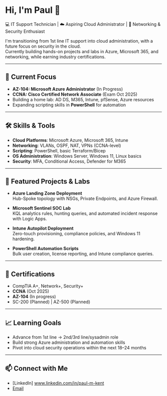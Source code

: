 # Hi, I'm Paul 👋

💻 IT Support Technician | ☁️ Aspiring Cloud Administrator | 📡 Networking & Security Enthusiast  

I'm transitioning from 1st line IT support into cloud administration, with a future focus on security in the cloud.  
Currently building hands-on projects and labs in Azure, Microsoft 365, and networking, while earning industry certifications.

---

## 🚀 Current Focus
- **AZ-104: Microsoft Azure Administrator** (In Progress)
- **CCNA: Cisco Certified Network Associate** (Exam Oct 2025)
- Building a home lab: AD DS, M365, Intune, pfSense, Azure resources
- Expanding scripting skills in **PowerShell** for automation

---

## 🛠️ Skills & Tools
- **Cloud Platforms**: Microsoft Azure, Microsoft 365, Intune
- **Networking**: VLANs, OSPF, NAT, VPNs (CCNA-level)
- **Scripting**: PowerShell, basic Terraform/Bicep
- **OS Administration**: Windows Server, Windows 11, Linux basics
- **Security**: MFA, Conditional Access, Defender for M365

---

## 📂 Featured Projects & Labs
- **Azure Landing Zone Deployment**  
  Hub-Spoke topology with NSGs, Private Endpoints, and Azure Firewall.

- **Microsoft Sentinel SOC Lab**  
  KQL analytics rules, hunting queries, and automated incident response with Logic Apps.

- **Intune Autopilot Deployment**  
  Zero-touch provisioning, compliance policies, and Windows 11 hardening.

- **PowerShell Automation Scripts**  
  Bulk user creation, license reporting, and Intune compliance queries.

---

## 📜 Certifications
- CompTIA A+, Network+, Security+
- **CCNA** (Oct 2025)
- **AZ-104** (In progress)
- SC-200 (Planned) | AZ-500 (Planned)

---

## 📈 Learning Goals
- Advance from 1st line → 2nd/3rd line/sysadmin role
- Build strong Azure administration and automation skills
- Pivot into cloud security operations within the next 18–24 months

---

## 📫 Connect with Me
- [LinkedIn] www.linkedin.com/in/paul-m-kent 
- [Email](mailto:YOUR-EMAIL)
